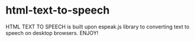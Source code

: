 # html-text-to-speech
HTML TEXT TO SPEECH is built upon espeak.js library to converting text to speech on desktop browsers. ENJOY!
